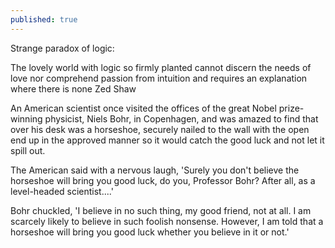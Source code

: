 ```yaml
---
published: true
---
```

Strange paradox of logic:

The lovely world
with logic so firmly planted
cannot discern
the needs of love
nor comprehend passion from intuition
and requires an explanation
where there is none
 Zed Shaw


An American scientist once visited the offices of the great Nobel prize-winning physicist, Niels Bohr, in Copenhagen, and was amazed to find that over his desk was a horseshoe, securely nailed to the wall with the open end up in the approved manner so it would catch the good luck and not let it spill out.

The American said with a nervous laugh, 'Surely you don't believe the horseshoe will bring you good luck, do you, Professor Bohr? After all, as a level-headed scientist....'

Bohr chuckled, 'I believe in no such thing, my good friend, not at all. I am scarcely likely to believe in such foolish nonsense. However, I am told that a horseshoe will bring you good luck whether you believe in it or not.'
